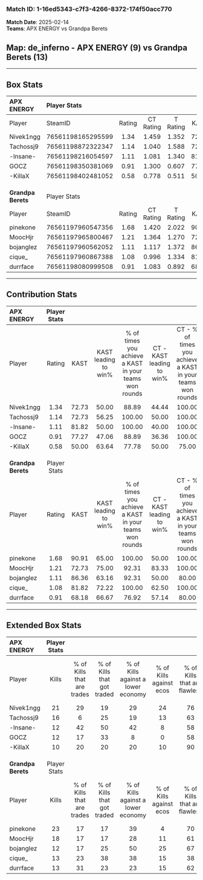 ### Match ID: 1-16ed5343-c7f3-4266-8372-174f50acc770  
**Match Date**: 2025-02-14  
**Teams**: APX ENERGY vs Grandpa Berets  

## **Map**: de_inferno - APX ENERGY (9) vs Grandpa Berets (13)  
---  

## Box Stats  

| **APX ENERGY**     | Player Stats      |        |           |          |       |      |       |         |        |      |     |
| :- | :- | :-: | :-: | :-: | :-: | :-: | :-: | :-: | :-: | :-: | :-: |
| Player             | SteamID           | Rating | CT Rating | T Rating | KAST  | ADR  | Kills | Assists | Deaths | K/D  | HS% |
| Nivek1ngg          | 76561198165295599 |  1.34  |   1.459   |  1.352   | 72.73 | 88.8 |  21   |    5    |   16   | 1.31 | 19  |
| Tachossj9          | 76561198872322347 |  1.14  |   1.040   |  1.588   | 72.73 | 88.4 |  16   |    6    |   16   | 1.00 | 12  |
| -lnsane-           | 76561198216054597 |  1.11  |   1.081   |  1.340   | 81.82 | 80.8 |  12   |   14    |   14   | 0.86 | 50  |
| GOCZ               | 76561198350381069 |  0.91  |   1.300   |  0.607   | 77.27 | 57.1 |  12   |    3    |   16   | 0.75 | 25  |
| -KillaX            | 76561198402481052 |  0.58  |   0.778   |  0.511   | 50.00 | 52.3 |  10   |    2    |   17   | 0.59 | 40  |
|                    |                   |        |           |          |       |      |       |         |        |      |     |
|                    |                   |        |           |          |       |      |       |         |        |      |     |
|                    |                   |        |           |          |       |      |       |         |        |      |     |
| **Grandpa Berets** | Player Stats      |        |           |          |       |      |       |         |        |      |     |
| Player             | SteamID           | Rating | CT Rating | T Rating | KAST  | ADR  | Kills | Assists | Deaths | K/D  | HS% |
| pinekone           | 76561197960547356 |  1.68  |   1.420   |  2.022   | 90.91 | 92.2 |  23   |    4    |   11   | 2.09 | 65  |
| MoocHjr            | 76561197965800467 |  1.21  |   1.364   |  1.270   | 72.73 | 86.1 |  18   |    6    |   16   | 1.13 | 50  |
| bojanglez          | 76561197960562052 |  1.11  |   1.117   |  1.372   | 86.36 | 86.2 |  12   |   13    |   16   | 0.75 | 58  |
| cique_             | 76561197960867388 |  1.08  |   0.996   |  1.334   | 81.82 | 62.6 |  13   |    6    |   13   | 1.00 | 69  |
| durrface           | 76561198080999508 |  0.91  |   1.083   |  0.892   | 68.18 | 59.4 |  13   |    2    |   15   | 0.87 | 15  |
---  

## Contribution Stats  

| **APX ENERGY**     | Player Stats |       |                      |                                                        |                           |                                                             |                          |                                                            |
| :- | :-: | :-: | :-: | :-: | :-: | :-: | :-: | :-: |
| Player             |    Rating    | KAST  | KAST leading to win% | % of times you achieve a KAST in your teams won rounds | CT - KAST leading to win% | CT - % of times you achieve a KAST in your teams won rounds | T - KAST leading to win% | T - % of times you achieve a KAST in your teams won rounds |
| Nivek1ngg          |     1.34     | 72.73 |        50.00         |                         88.89                          |           44.44           |                           100.00                            |          57.14           |                           80.00                            |
| Tachossj9          |     1.14     | 72.73 |        56.25         |                         100.00                         |           50.00           |                           100.00                            |          62.50           |                           100.00                           |
| -lnsane-           |     1.11     | 81.82 |        50.00         |                         100.00                         |           40.00           |                           100.00                            |          62.50           |                           100.00                           |
| GOCZ               |     0.91     | 77.27 |        47.06         |                         88.89                          |           36.36           |                           100.00                            |          66.67           |                           80.00                            |
| -KillaX            |     0.58     | 50.00 |        63.64         |                         77.78                          |           50.00           |                            75.00                            |          80.00           |                           80.00                            |
|                    |              |       |                      |                                                        |                           |                                                             |                          |                                                            |
|                    |              |       |                      |                                                        |                           |                                                             |                          |                                                            |
|                    |              |       |                      |                                                        |                           |                                                             |                          |                                                            |
| **Grandpa Berets** | Player Stats |       |                      |                                                        |                           |                                                             |                          |                                                            |
| Player             |    Rating    | KAST  | KAST leading to win% | % of times you achieve a KAST in your teams won rounds | CT - KAST leading to win% | CT - % of times you achieve a KAST in your teams won rounds | T - KAST leading to win% | T - % of times you achieve a KAST in your teams won rounds |
| pinekone           |     1.68     | 90.91 |        65.00         |                         100.00                         |           50.00           |                           100.00                            |          80.00           |                           100.00                           |
| MoocHjr            |     1.21     | 72.73 |        75.00         |                         92.31                          |           83.33           |                           100.00                            |          70.00           |                           87.50                            |
| bojanglez          |     1.11     | 86.36 |        63.16         |                         92.31                          |           50.00           |                            80.00                            |          72.73           |                           100.00                           |
| cique_             |     1.08     | 81.82 |        72.22         |                         100.00                         |           62.50           |                           100.00                            |          80.00           |                           100.00                           |
| durrface           |     0.91     | 68.18 |        66.67         |                         76.92                          |           57.14           |                            80.00                            |          75.00           |                           75.00                            |
---  

## Extended Box Stats  

| **APX ENERGY**     | Player Stats |                            |                            |                                    |                         |                              |                                 |        |                             |                                     |                          |                               |                            |
| :- | :-: | :-: | :-: | :-: | :-: | :-: | :-: | :-: | :-: | :-: | :-: | :-: | :-: |
| Player             |    Kills     | % of Kills that are trades | % of Kills that got traded | % of Kills against a lower economy | % of Kills against ecos | % of Kills that are flawless | % of Kills that are close duels | Deaths | % of Deaths that get traded | % of Deaths against a lower economy | % of Deaths against ecos | % of Deaths that are flawless | % of Deaths that are close |
| Nivek1ngg          |      21      |             29             |             19             |                 29                 |           24            |              76              |                0                |   16   |             19              |                 19                  |            6             |              44               |             13             |
| Tachossj9          |      16      |             6              |             25             |                 19                 |           13            |              63              |                6                |   16   |             38              |                 19                  |            6             |              69               |             13             |
| -lnsane-           |      12      |             42             |             50             |                 42                 |            8            |              58              |                0                |   14   |             21              |                 21                  |            7             |              57               |             21             |
| GOCZ               |      12      |             17             |             33             |                 8                  |            0            |              58              |                8                |   16   |             19              |                 25                  |            13            |              81               |             0              |
| -KillaX            |      10      |             20             |             20             |                 20                 |           10            |              90              |               10                |   17   |             18              |                 24                  |            12            |              53               |             12             |
|                    |              |                            |                            |                                    |                         |                              |                                 |        |                             |                                     |                          |                               |                            |
|                    |              |                            |                            |                                    |                         |                              |                                 |        |                             |                                     |                          |                               |                            |
|                    |              |                            |                            |                                    |                         |                              |                                 |        |                             |                                     |                          |                               |                            |
| **Grandpa Berets** | Player Stats |                            |                            |                                    |                         |                              |                                 |        |                             |                                     |                          |                               |                            |
| Player             |    Kills     | % of Kills that are trades | % of Kills that got traded | % of Kills against a lower economy | % of Kills against ecos | % of Kills that are flawless | % of Kills that are close duels | Deaths | % of Deaths that get traded | % of Deaths against a lower economy | % of Deaths against ecos | % of Deaths that are flawless | % of Deaths that are close |
| pinekone           |      23      |             17             |             17             |                 39                 |            4            |              70              |                4                |   11   |             27              |                  9                  |            0             |              64               |             0              |
| MoocHjr            |      18      |             17             |             17             |                 28                 |           11            |              61              |                6                |   16   |             25              |                 19                  |            0             |              63               |             6              |
| bojanglez          |      12      |             17             |             25             |                 50                 |           25            |              67              |               17                |   16   |             38              |                 25                  |            13            |              44               |             6              |
| cique_             |      13      |             23             |             38             |                 38                 |           15            |              38              |               15                |   13   |             31              |                 15                  |            0             |              92               |             0              |
| durrface           |      13      |             31             |             23             |                 23                 |           15            |              62              |               23                |   15   |             20              |                 20                  |            0             |              87               |             7              |
